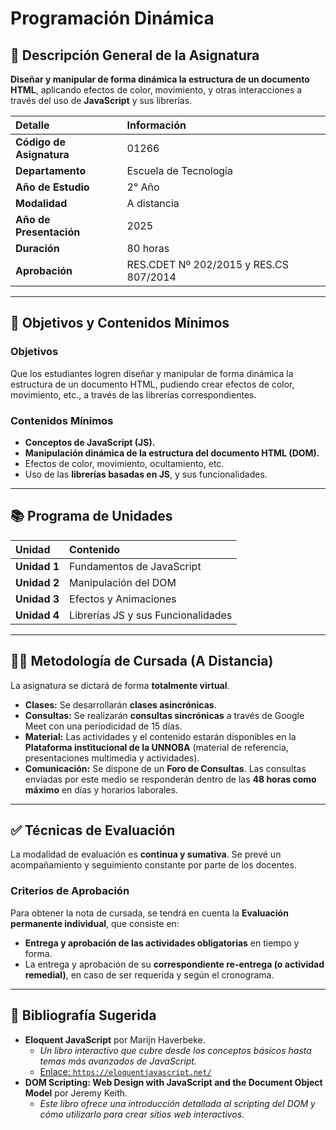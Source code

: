 # Programación Dinámica

## 📜 Descripción General de la Asignatura

**Diseñar y manipular de forma dinámica la estructura de un documento HTML**, aplicando efectos de color, movimiento, y otras interacciones a través del uso de **JavaScript** y sus librerías.

| Detalle | Información |
| :--- | :--- |
| **Código de Asignatura** | 01266 |
| **Departamento** | Escuela de Tecnología |
| **Año de Estudio** | 2° Año |
| **Modalidad** | A distancia |
| **Año de Presentación** | 2025 |
| **Duración** | 80 horas |
| **Aprobación** | RES.CDET Nº 202/2015 y RES.CS 807/2014 |

---

## 🎯 Objetivos y Contenidos Mínimos

### **Objetivos**

Que los estudiantes logren diseñar y manipular de forma dinámica la estructura de un documento HTML, pudiendo crear efectos de color, movimiento, etc., a través de las librerías correspondientes.

### **Contenidos Mínimos**

* **Conceptos de JavaScript (JS).**
* **Manipulación dinámica de la estructura del documento HTML (DOM).**
* Efectos de color, movimiento, ocultamiento, etc.
* Uso de las **librerías basadas en JS**, y sus funcionalidades.

---

## 📚 Programa de Unidades

| Unidad | Contenido |
| :--- | :--- |
| **Unidad 1** | Fundamentos de JavaScript |
| **Unidad 2** | Manipulación del DOM |
| **Unidad 3** | Efectos y Animaciones |
| **Unidad 4** | Librerías JS y sus Funcionalidades |

---

## 👩‍💻 Metodología de Cursada (A Distancia)

La asignatura se dictará de forma **totalmente virtual**.

* **Clases:** Se desarrollarán **clases asincrónicas**.
* **Consultas:** Se realizarán **consultas sincrónicas** a través de Google Meet con una periodicidad de 15 días.
* **Material:** Las actividades y el contenido estarán disponibles en la **Plataforma institucional de la UNNOBA** (material de referencia, presentaciones multimedia y actividades).
* **Comunicación:** Se dispone de un **Foro de Consultas**. Las consultas enviadas por este medio se responderán dentro de las **48 horas como máximo** en días y horarios laborales.

---

## ✅ Técnicas de Evaluación

La modalidad de evaluación es **continua y sumativa**. Se prevé un acompañamiento y seguimiento constante por parte de los docentes.

### **Criterios de Aprobación**

Para obtener la nota de cursada, se tendrá en cuenta la **Evaluación permanente individual**, que consiste en:

* **Entrega y aprobación de las actividades obligatorias** en tiempo y forma.
* La entrega y aprobación de su **correspondiente re-entrega (o actividad remedial)**, en caso de ser requerida y según el cronograma.

---

## 📖 Bibliografía Sugerida

* **Eloquent JavaScript** por Marijn Haverbeke.
    * *Un libro interactivo que cubre desde los conceptos básicos hasta temas más avanzados de JavaScript.*
    * [Enlace: `https://eloquentjavascript.net/`](https://eloquentjavascript.net/)
* **DOM Scripting: Web Design with JavaScript and the Document Object Model** por Jeremy Keith.
    * *Este libro ofrece una introducción detallada al scripting del DOM y cómo utilizarlo para crear sitios web interactivos.*